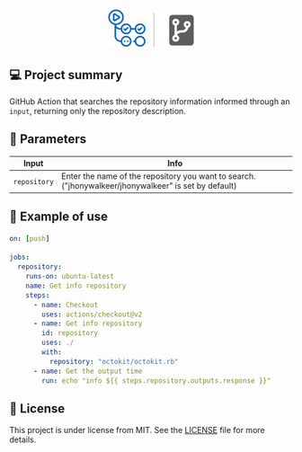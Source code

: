 <h1 align="center">
    <img width="30%"  alt="Search Repository Action" src="./readme/icon-repo-searchaction.svg" />
</h1>

## 💻 Project summary

GitHub Action that searches the repository information informed through an `input`, returning only the repository description.

## 🚧 Parameters

| Input        | Info                                                                                    |
| ------------ | --------------------------------------------------------------------------------------- |
| `repository` | Enter the name of the repository you want to search. ("jhonywalkeer/jhonywalkeer" is set by default) |

## 🧪 Example of use

```yaml
on: [push]

jobs:
  repository:
    runs-on: ubuntu-latest
    name: Get info repository
    steps:
      - name: Checkout
        uses: actions/checkout@v2
      - name: Get info repository
        id: repository
        uses: ./
        with:
          repository: "octokit/octokit.rb"
      - name: Get the output time
        run: echo "info ${{ steps.repository.outputs.response }}"
```

## 📖 License

This project is under license from MIT. See the [LICENSE](LICENSE.md) file for more details.
